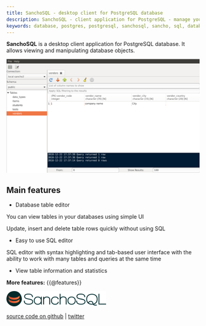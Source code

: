 ```yaml
---
title: SanchoSQL - desktop client for PostgreSQL database
description: SanchoSQL - client application for PostgreSQL - manage your database with SanchoSQL
keywords: database, postgres, postgresql, sanchosql, sancho, sql, database client, linux, database application for linux
---
```


**SanchoSQL** is a desktop client application for PostgreSQL database. It allows viewing and manipulating database objects.

![SanchoSQL main window](./data/sancho_table_view_1.png "SanchoSQL main window")

## Main features

- Database table editor

You can view tables in your databases using simple UI

Update, insert and delete table rows quickly without using SQL

- Easy to use SQL editor

SQL editor with syntax highlighting and tab-based user interface with the ability to work with many tables and queries at the same time

- View table information and statistics

**More features:** {{@features}}

![SanchoSQL](./data/sancho_logo_transparent_40.png "SanchoSQL postgres database client for Linux")

[source code on github](https://github.com/lchsk) | [twitter](https://twitter.com/sanchosql)
